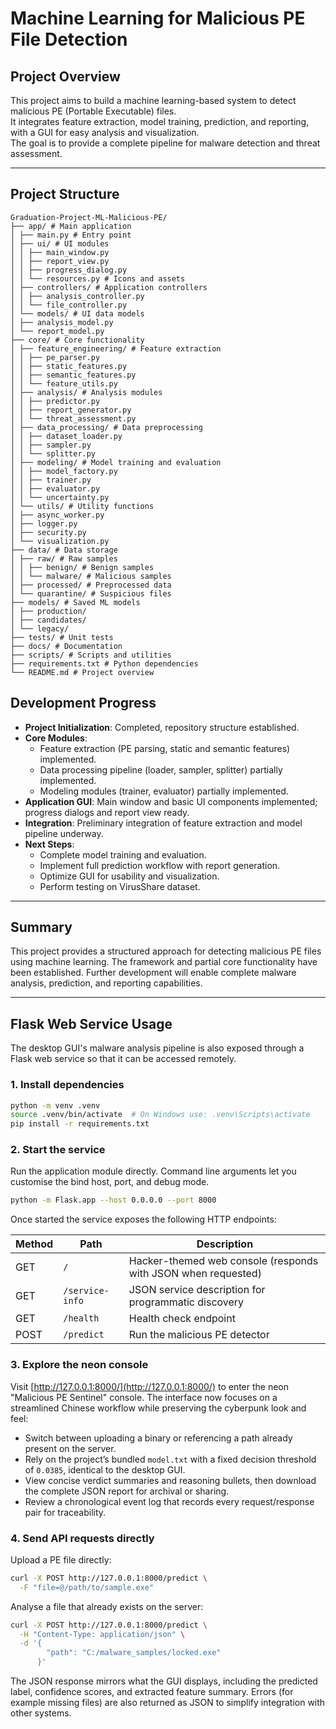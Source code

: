 # Machine Learning for Malicious PE File Detection

## Project Overview
This project aims to build a machine learning-based system to detect malicious PE (Portable Executable) files.  
It integrates feature extraction, model training, prediction, and reporting, with a GUI for easy analysis and visualization.  
The goal is to provide a complete pipeline for malware detection and threat assessment.


---

## Project Structure

```
Graduation-Project-ML-Malicious-PE/
├── app/ # Main application
│ ├── main.py # Entry point
│ ├── ui/ # UI modules
│ │ ├── main_window.py
│ │ ├── report_view.py
│ │ ├── progress_dialog.py
│ │ └── resources.py # Icons and assets
│ ├── controllers/ # Application controllers
│ │ ├── analysis_controller.py
│ │ └── file_controller.py
│ └── models/ # UI data models
│ ├── analysis_model.py
│ └── report_model.py
├── core/ # Core functionality
│ ├── feature_engineering/ # Feature extraction
│ │ ├── pe_parser.py
│ │ ├── static_features.py
│ │ ├── semantic_features.py
│ │ └── feature_utils.py
│ ├── analysis/ # Analysis modules
│ │ ├── predictor.py
│ │ ├── report_generator.py
│ │ └── threat_assessment.py
│ ├── data_processing/ # Data preprocessing
│ │ ├── dataset_loader.py
│ │ ├── sampler.py
│ │ └── splitter.py
│ ├── modeling/ # Model training and evaluation
│ │ ├── model_factory.py
│ │ ├── trainer.py
│ │ ├── evaluator.py
│ │ └── uncertainty.py
│ └── utils/ # Utility functions
│ ├── async_worker.py
│ ├── logger.py
│ ├── security.py
│ └── visualization.py
├── data/ # Data storage
│ ├── raw/ # Raw samples
│ │ ├── benign/ # Benign samples
│ │ └── malware/ # Malicious samples
│ ├── processed/ # Preprocessed data
│ └── quarantine/ # Suspicious files
├── models/ # Saved ML models
│ ├── production/
│ ├── candidates/
│ └── legacy/
├── tests/ # Unit tests
├── docs/ # Documentation
├── scripts/ # Scripts and utilities
├── requirements.txt # Python dependencies
└── README.md # Project overview
```

## Development Progress

- **Project Initialization**: Completed, repository structure established.  
- **Core Modules**:  
  - Feature extraction (PE parsing, static and semantic features) implemented.  
  - Data processing pipeline (loader, sampler, splitter) partially implemented.  
  - Modeling modules (trainer, evaluator) partially implemented.  
- **Application GUI**: Main window and basic UI components implemented; progress dialogs and report view ready.  
- **Integration**: Preliminary integration of feature extraction and model pipeline underway.  
- **Next Steps**:  
  - Complete model training and evaluation.  
  - Implement full prediction workflow with report generation.  
  - Optimize GUI for usability and visualization.  
  - Perform testing on VirusShare dataset.

---

## Summary
This project provides a structured approach for detecting malicious PE files using machine learning.
The framework and partial core functionality have been established.
Further development will enable complete malware analysis, prediction, and reporting capabilities.

---

## Flask Web Service Usage

The desktop GUI's malware analysis pipeline is also exposed through a Flask web service so that it can be accessed remotely.

### 1. Install dependencies

```bash
python -m venv .venv
source .venv/bin/activate  # On Windows use: .venv\Scripts\activate
pip install -r requirements.txt
```

### 2. Start the service

Run the application module directly. Command line arguments let you customise the bind host, port, and debug mode.

```bash
python -m Flask.app --host 0.0.0.0 --port 8000
```

Once started the service exposes the following HTTP endpoints:

| Method | Path       | Description                               |
|--------|------------|-------------------------------------------|
| GET    | `/`        | Hacker-themed web console (responds with JSON when requested) |
| GET    | `/service-info` | JSON service description for programmatic discovery |
| GET    | `/health`  | Health check endpoint                     |
| POST   | `/predict` | Run the malicious PE detector             |

### 3. Explore the neon console

Visit [http://127.0.0.1:8000/](http://127.0.0.1:8000/) to enter the neon "Malicious PE Sentinel" console. The interface now focuses on a streamlined Chinese workflow while preserving the cyberpunk look and feel:

- Switch between uploading a binary or referencing a path already present on the server.
- Rely on the project’s bundled `model.txt` with a fixed decision threshold of `0.0385`, identical to the desktop GUI.
- View concise verdict summaries and reasoning bullets, then download the complete JSON report for archival or sharing.
- Review a chronological event log that records every request/response pair for traceability.

### 4. Send API requests directly

Upload a PE file directly:

```bash
curl -X POST http://127.0.0.1:8000/predict \
  -F "file=@/path/to/sample.exe"
```

Analyse a file that already exists on the server:

```bash
curl -X POST http://127.0.0.1:8000/predict \
  -H "Content-Type: application/json" \
  -d '{
        "path": "C:/malware_samples/locked.exe"
      }'
```

The JSON response mirrors what the GUI displays, including the predicted label, confidence scores, and extracted feature summary. Errors (for example missing files) are also returned as JSON to simplify integration with other systems.
